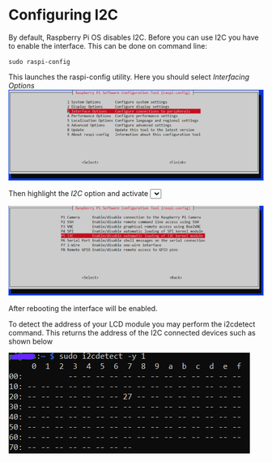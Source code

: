 # Configuring I2C

By default, Raspberry Pi OS disables I2C. Before you can use I2C you have to enable the interface. This can be done on command line:
```
sudo raspi-config
```

This launches the raspi-config utility. Here you should select *Interfacing Options*
![Activate I2C](i2c_activate_1.png)

Then highlight the *I2C* option and activate *<Select>*

![Activate I2C](i2c_activate_2.png)

After rebooting the interface will be enabled.

To detect the address of your LCD module you may perform the i2cdetect command. This returns the address of 
the I2C connected devices such as shown below

![Detect I2C LCD](detect.png)